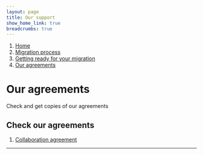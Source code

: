 ```yaml
---
layout: page
title: Our support
show_home_link: true
breadcrumbs: true
---
```

<div class='navbar-breadcrumbs-wrapper-grey'>
  <div class='navbar-breadcrumbs'>
    <ol>
      <li><a href='/local-land-charges/'>Home</a></li>
      <li><a href='/local-land-charges/migration'>Migration process</a></li>
      <li><a href='getting-ready'>Getting ready for your migration</a></li>
      <li><a href='our-agreements'>Our agreements</a></li>
    </ol>
  </div>
</div>

<main id="content" class='no-margin'>
  <div class='breadcrumb-bar-wrapper'>
    <div class='breadcrumb-bar'>
      <h1 class="heading-xlarge">Our agreements</h1>
      <p>Check and get copies of our agreements</p>
    </div>
  </div>
  <div class='width-container'>
    <div class='column-two-thirds'>
      <h2 class='heading-medium'>Check our agreements</h2>
      <ol>
        <li><a href='collaboration-agreement'>Collaboration agreement</a></li>
      </ol>
      <hr>
    </div>
  </div>
</main>